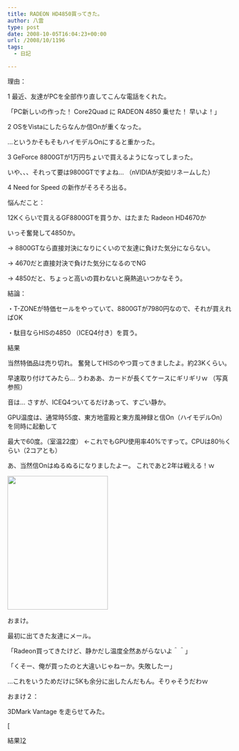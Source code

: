 ```yaml
---
title: RADEON HD4850買ってきた。
author: 八雲
type: post
date: 2008-10-05T16:04:23+00:00
url: /2008/10/1196
tags:
  - 日記

---
```

理由：
  
1 最近、友達がPCを全部作り直してこんな電話をくれた。
  
「PC新しいの作った！ Core2Quad に RADEON 4850 乗せた！ 早いよ！」
  
2 OSをVistaにしたらなんか信Onが重くなった。
  
…というかそもそもハイモデルOnにすると重かった。
  
3 GeForce 8800GTが1万円ちょいで買えるようになってしまった。
  
いや、、、それって要は9800GTですよね… （nVIDIAが突如リネームした）
  
4 Need for Speed の新作がそろそろ出る。

悩んだこと：
  
12Kくらいで買えるGF8800GTを買うか、はたまた Radeon HD4670か
  
いっそ奮発して4850か。
  
→ 8800GTなら直接対決になりにくいので友達に負けた気分にならない。
  
→ 4670だと直接対決で負けた気分になるのでNG
  
→ 4850だと、ちょっと高いの買わないと廃熱追いつかなそう。

結論：
  
・T-ZONEが特価セールをやっていて、8800GTが7980円なので、それが買えればOK
  
・駄目ならHISの4850 （ICEQ4付き）を買う。

結果
  
当然特価品は売り切れ。 奮発してHISのやつ買ってきましたよ。約23Kくらい。
  
早速取り付けてみたら… うわああ、カードが長くてケースにギリギリｗ （写真参照）
  
音は… さすが、ICEQ4ついてるだけあって、すごい静か。
  
GPU温度は、通常時55度、東方地霊殿と東方風神録と信On（ハイモデルOn）を同時に起動して
  
最大で60度。（室温22度） ←これでもGPU使用率40%ですって。CPUは80％くらい（2コアとも）
  
あ、当然信Onはぬるぬるになりましたよー。 これであと2年は戦える！ｗ

[<img src="https://obs.maoh.company/yakumoblog/2018/07/1591-225x300.jpg" alt="" title="Radeon HD 4850をつけた所" width="225" height="300" class="alignnone size-medium wp-image-1198" />][1]

おまけ。
  
最初に出てきた友達にメール。
  
「Radeon買ってきたけど、静かだし温度全然あがらないよ＾＾」
  
「くそー、俺が買ったのと大違いじゃねーか。失敗したー」
  
…これをいうためだけに5Kも余分に出したんだもん。そりゃそうだわｗ

おまけ２：
  
3DMark Vantage を走らせてみた。
  
[
  
結果][2]

 [1]: http://201002169486.tmp.que.ne.jp/wp-content/uploads/2008/10/1591.jpg
 [2]: http://service.futuremark.com/home.action?resultId=449353&resultType=19
